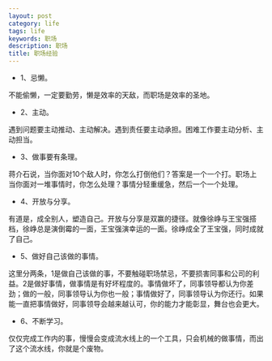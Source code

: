 ```yaml
---
layout: post
category: life
tags: life
keywords: 职场
description: 职场
title: 职场经验
---
```


* 1、忌懒。

不能偷懒，一定要勤劳，懒是效率的天敌，而职场是效率的圣地。

* 2、主动。

遇到问题要主动推动、主动解决。遇到责任要主动承担。困难工作要主动分析、主动担当。

* 3、做事要有条理。

蒋介石说，当你面对10个敌人时，你怎么打倒他们？答案是一个一个打。职场上当你面对一堆事情时，你怎么处理？事情分轻重缓急，然后一个一个处理。

* 4、开放与分享。

有道是，成全别人，塑造自己。开放与分享是双赢的捷径。就像徐峥与王宝强搭档，徐峥总是演倒霉的一面，王宝强演幸运的一面。徐峥成全了王宝强，同时成就了自己。

* 5、做好自己该做的事情。

这里分两条，1是做自己该做的事，不要触碰职场禁忌，不要损害同事和公司的利益。2是做好事情，做事情是有好坏程度的。事情做坏了，同事领导都认为你差劲；做的一般，同事领导认为你也一般；事情做好了，同事领导认为你还行。如果能一直把事情做好，同事领导会越来越认可，你的能力才能彰显，舞台也会更大。

* 6、不断学习。

仅仅完成工作内的事，慢慢会变成流水线上的一个工具，只会机械的做事情，而出了这个流水线，你就是个废物。

